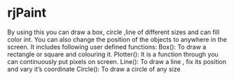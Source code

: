 # rjPaint
By using this you can draw a box, circle ,line of different sizes and can fill color int.
You can also change the position of the objects to anywhere in the screen.
It includes following user defined functions:
Box(): To draw a rectangle or square and colouring it.
Plotter(): It is a function through you can continuously put pixels on screen.
Line(): To draw a line , fix its position and vary it’s coordinate
Circle(): To draw a circle of any size
